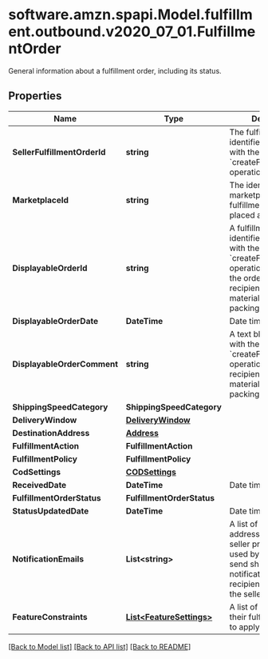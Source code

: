 # software.amzn.spapi.Model.fulfillment.outbound.v2020_07_01.FulfillmentOrder
General information about a fulfillment order, including its status.

## Properties

Name | Type | Description | Notes
------------ | ------------- | ------------- | -------------
**SellerFulfillmentOrderId** | **string** | The fulfillment order identifier submitted with the &#x60;createFulfillmentOrder&#x60; operation. | 
**MarketplaceId** | **string** | The identifier for the marketplace the fulfillment order is placed against. | 
**DisplayableOrderId** | **string** | A fulfillment order identifier submitted with the &#x60;createFulfillmentOrder&#x60; operation. Displays as the order identifier in recipient-facing materials such as the packing slip. | 
**DisplayableOrderDate** | **DateTime** | Date timestamp | 
**DisplayableOrderComment** | **string** | A text block submitted with the &#x60;createFulfillmentOrder&#x60; operation. Displays in recipient-facing materials such as the packing slip. | 
**ShippingSpeedCategory** | **ShippingSpeedCategory** |  | 
**DeliveryWindow** | [**DeliveryWindow**](DeliveryWindow.md) |  | [optional] 
**DestinationAddress** | [**Address**](Address.md) |  | 
**FulfillmentAction** | **FulfillmentAction** |  | [optional] 
**FulfillmentPolicy** | **FulfillmentPolicy** |  | [optional] 
**CodSettings** | [**CODSettings**](CODSettings.md) |  | [optional] 
**ReceivedDate** | **DateTime** | Date timestamp | 
**FulfillmentOrderStatus** | **FulfillmentOrderStatus** |  | 
**StatusUpdatedDate** | **DateTime** | Date timestamp | 
**NotificationEmails** | **List&lt;string&gt;** | A list of email addresses that the seller provides that are used by Amazon to send ship-complete notifications to recipients on behalf of the seller. | [optional] 
**FeatureConstraints** | [**List&lt;FeatureSettings&gt;**](FeatureSettings.md) | A list of features and their fulfillment policies to apply to the order. | [optional] 

[[Back to Model list]](../README.md#documentation-for-models) [[Back to API list]](../README.md#documentation-for-api-endpoints) [[Back to README]](../README.md)

